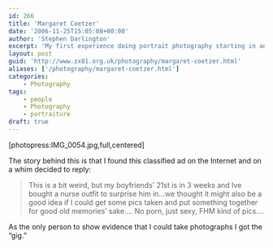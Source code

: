 ```yaml
---
id: 266
title: 'Margaret Coetzer'
date: '2006-11-25T15:05:08+00:00'
author: 'Stephen Darlington'
excerpt: 'My first experience doing portrait photography starting in an unusual way.'
layout: post
guid: 'http://www.zx81.org.uk/photography/margaret-coetzer.html'
aliases: ['/photography/margaret-coetzer.html']
categories:
    - Photography
tags:
    - people
    - Photography
    - portraiture
draft: true
---
```


\[photopress:IMG\_0054.jpg,full,centered\]

The story behind this is that I found this classified ad on the Internet and on a whim decided to reply:

> This is a bit weird, but my boyfriends’ 21st is in 3 weeks and Ive bought a nurse outfit to surprise him in…we thought it might also be a good idea if I could get some pics taken and put something together for good old memories’ sake…. No porn, just sexy, FHM kind of pics….

As the only person to show evidence that I could take photographs I got the “gig.”